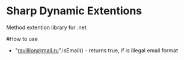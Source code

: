 # Sharp Dynamic Extentions

Method extention library for .net

#How to use

- "ravillion@mail.ru".isEmail() - returns true, if is illegal email format
